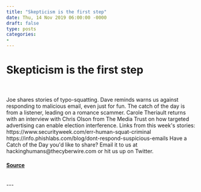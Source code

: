 ```yaml
---
title: "Skepticism is the first step"
date: Thu, 14 Nov 2019 06:00:00 -0000
draft: false
type: posts
categories: 
- 
---
```

# Skepticism is the first step

<br/>

<br/>
Joe shares stories of typo-squatting. Dave reminds warns us against responding to malicious email, even just for fun. The catch of the day is from a listener, leading on a romance scammer. Carole Theriault returns with an interview with Chris Olson from The Media Trust on how targeted advertising can enable election interference. Links from this week's stories: https://www.securityweek.com/err-human-squat-criminal https://info.phishlabs.com/blog/dont-respond-suspicious-emails Have a Catch of the Day you'd like to share? Email it to us at hackinghumans@thecyberwire.com or hit us up on Twitter.

#### [Source](https://thecyberwire.com/podcasts/hacking-humans/74/notes)

<br/>
---
